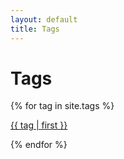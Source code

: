 ```yaml
---
layout: default
title: Tags
---
```


<h1>Tags</h1>

{% for tag in site.tags %}

<a href="{{site.tags.tag}}">{{ tag | first }}</a>

{% endfor %}
